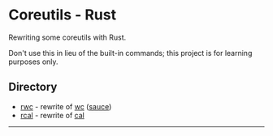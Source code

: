 # Coreutils - Rust
Rewriting some coreutils with Rust.

Don't use this in lieu of the built-in commands; this project is for learning purposes only.

## Directory
* [rwc](/rwc) - rewrite of [wc](https://man7.org/linux/man-pages/man1/wc.1.html) ([sauce](https://github.com/coreutils/coreutils/blob/master/src/wc.c))
* [rcal](/rcal) - rewrite of [cal](https://man7.org/linux/man-pages/man1/cal.1.html)

---
